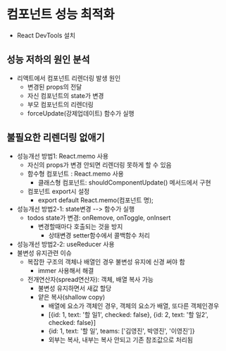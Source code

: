 # 컴포넌트 성능 최적화
* React DevTools 설치
 
## 성능 저하의 원인 분석
* 리액트에서 컴포넌트 리렌더링 발생 원인
  - 변경된 props의 전달
  - 자신 컴포넌트의 state가 변경
  - 부모 컴포넌트의 리렌더링
  - forceUpdate(강제업데이트) 함수가 실행

## 불필요한 리렌더링 없애기 
* 성능개선 방법1: React.memo 사용
  - 자신의 props가 변경 안되면 리렌더링 못하게 할 수 있음
  - 함수형 컴포넌트 : React.memo 사용
    - 클래스형 컴포넌트: shouldComponentUpdate() 메서드에서 구현
  - 컴포넌트 export시 설정
    - export default React.memo(컴포넌트 명);
* 성능개선 방법2-1: state변경 --> 함수가 실행
  - todos state가 변경: onRemove, onToggle, onInsert
    - 변경할때마다 호출되는 것을 방지
      - 상태변경 setter함수에서 콜백함수 처리
* 성능개선 방법2-2: useReducer 사용
* 불변성 유지관련 이슈
  - 복잡한 구조의 객체나 배열인 경우 불변성 유지에 신경 써야 함
    - immer 사용해서 해결
  - 전개연산자(spread연산자): 객체, 배열 복사 가능
    - 불변성 유지하면서 새값 할당
    - 얕은 복사(shallow copy)
      - 배열에 요소가 객체인 경우, 객체의 요소가 배열, 또다른 객체인경우
      - [{id: 1, text: '할 일1', checked: false}, {id: 2, text: '할 일2', checked: false}]
      - {id: 1, text: '할 일', teams: ['김영진', 박영진', '이영진']}
      - 외부는 복사, 내부는 복사 안되고 기존 참조값으로 처리됨
